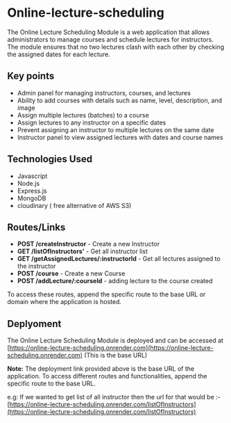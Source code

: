 # Online-lecture-scheduling

The Online Lecture Scheduling Module is a web application that allows administrators to manage courses and schedule lectures for instructors. The module ensures that no two lectures clash with each other by checking the assigned dates for each lecture.

## Key points

- Admin panel for managing instructors, courses, and lectures
- Ability to add courses with details such as name, level, description, and image
- Assign multiple lectures (batches) to a course
- Assign lectures to any instructor on a specific dates
- Prevent assigning an instructor to multiple lectures on the same date
- Instructor panel to view assigned lectures with dates and course names

## Technologies Used

- Javascript
- Node.js
- Express.js
- MongoDB
- cloudinary ( free alternative of AWS S3)

## Routes/Links

- **POST /createInstructor** - Create a new Instructor
- **GET /listOfInstructors'** - Get all instructor list
- **GET /getAssignedLectures/:instructorId** - Get all lectures assigned to the instructor
- **POST /course** - Create a new Course
- **POST /addLecture/:courseId** - adding lecture to the course created
  
To access these routes, append the specific route to the base URL or domain where the application is hosted.

## Deplyoment

The Online Lecture Scheduling Module is deployed and can be accessed at [https://online-lecture-scheduling.onrender.com](https://online-lecture-scheduling.onrender.com) (This is the base URL)

**Note:** The deployment link provided above is the base URL of the application. To access different routes and functionalities, append the specific route to the base URL.

e.g: If we wanted to get list of all instructor then the url for that would be :-
[https://online-lecture-scheduling.onrender.com/listOfInstructors](https://online-lecture-scheduling.onrender.com/listOfInstructors)
